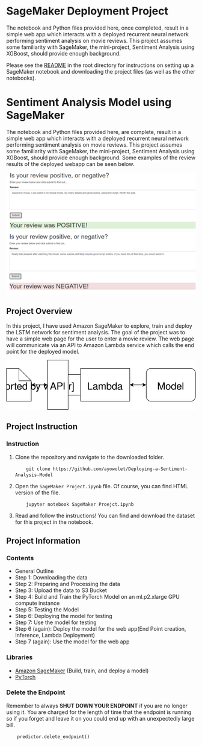 # SageMaker Deployment Project

The notebook and Python files provided here, once completed, result in a simple web app which interacts with a deployed recurrent neural network performing sentiment analysis on movie reviews. This project assumes some familiarity with SageMaker, the mini-project, Sentiment Analysis using XGBoost, should provide enough background.

Please see the [README](https://github.com/udacity/sagemaker-deployment/tree/master/README.md) in the root directory for instructions on setting up a SageMaker notebook and downloading the project files (as well as the other notebooks).

# Sentiment Analysis Model using SageMaker

The notebook and Python files provided here, are complete, result in a simple web app which interacts with a deployed recurrent neural network performing sentiment analysis on movie reviews. This project assumes some familiarity with SageMaker, the mini-project, Sentiment Analysis using XGBoost, should provide enough background. Some examples of the review results of the deployed webapp can be seen below.

<img src="Good_Review.PNG">

<img src="Mixed_Review.PNG">

## Project Overview
In this project, I have used Amazon SageMaker to explore, train and deploy the LSTM network for sentiment analysis. The goal of the project was to have a simple web page for the user to enter a movie review. The web page will communicate via an API to Amazon Lambda service which calls the end point for the deployed model.

<img src="Web App Diagram.svg">

## Project Instruction

### Instruction

1. Clone the repository and navigate to the downloaded folder.
	```
		git clone https://github.com/ayowolet/Deploying-a-Sentiment-Analysis-Model
	```
2. Open the `SageMaker Project.ipynb` file. Of course, you can find HTML version of the file.
	```
		jupyter notebook SageMaker Proejct.ipynb
	```
3. Read and follow the instructions! You can find and download the dataset for this project in the notebook.

## Project Information

### Contents

- General Outline
- Step 1: Downloading the data
- Step 2: Preparing and Processing the data
- Step 3: Upload the data to S3 Bucket
- Step 4: Build and Train the PyTorch Model on an ml.p2.xlarge GPU compute instance
- Step 5: Testing the Model
- Step 6: Deploying the model for testing
- Step 7: Use the model for testing
- Step 6 (again): Deploy the model for the web app(End Point creation, Inference, Lambda Deployment)
- Step 7 (again): Use the model for the web app

### Libraries

- [Amazon SageMaker](https://aws.amazon.com/sagemaker) (Build, train, and deploy a model)
- [PyTorch](https://pytorch.org) 

### Delete the Endpoint
Remember to always __SHUT DOWN YOUR ENDPOINT__ if you are no longer using it. You are charged for the length of time that the endpoint is running so if you forget and leave it on you could end up with an unexpectedly large bill.
```
	predictor.delete_endpoint()
```
